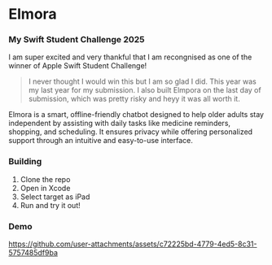 # Elmora
### My Swift Student Challenge 2025

I am super excited and very thankful that I am recongnised as one of the winner of Apple Swift Student Challenge!

> I never thought I would win this but I am so glad I did. This year was my last year for my submission. I also built Elmpora on the last day of submission, which was pretty risky and heyy it was all worth it.

Elmora is a smart, offline-friendly chatbot designed to help older adults stay independent by assisting with daily tasks like medicine reminders, shopping, and scheduling. It ensures privacy while offering personalized support through an intuitive and easy-to-use interface.

### Building
1. Clone the repo
2. Open in Xcode
3. Select target as iPad
4. Run and try it out!

### Demo
https://github.com/user-attachments/assets/c72225bd-4779-4ed5-8c31-5757485df9ba

